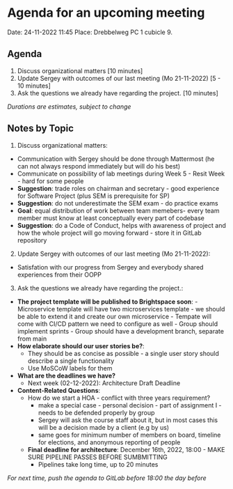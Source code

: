 # Agenda for an upcoming meeting

Date: 24-11-2022 11:45
Place: Drebbelweg PC 1 cubicle 9.

## Agenda

1. Discuss organizational matters [10 minutes]
2. Update Sergey with outcomes of our last meeting (Mo 21-11-2022) [5 - 10 minutes]
3. Ask the questions we already have regarding the project. [10 minutes]

*Durations are estimates, subject to change*

## Notes by Topic


1. Discuss organizational matters:

- Communication with Sergey should be done through Mattermost (he can not always respond immediately but will do his best)
- Communicate on possibility of lab meetings during Week 5 - Resit Week - hard for some people
- **Suggestion**: trade roles on chairman and secretary - good experience for Software Project (plus SEM is prerequisite for SP)
- **Suggestion**: do not underestimate the SEM exam - do practice exams
- **Goal**: equal distribution of work between team memebers- every team member must know at least conceptually every part of codebase 
- **Suggestion**: do a Code of Conduct, helps with awareness of project and how the whole project will go moving forward - store it in GitLab repository


2. Update Sergey with outcomes of our last meeting (Mo 21-11-2022):

- Satisfation with our progress from Sergey and everybody shared experiences from their OOPP

3. Ask the questions we already have regarding the project.:

- **The project template will be published to Brightspace soon**:
      - Microservice template will have two microservices template - we should be able to extend it and create our own microservice
      - Tempate will come with CI/CD pattern we need to configure as well 
      - Group should implement sprints
      - Group should have a development branch, separate from main 
- **How elaborate should our user stories be?**:
    - They should be as concise as possible - a single user story should describe a single functionality
    - Use MoSCoW labels for them 
- **What are the deadlines we have?**
    - Next week (02-12-2022): Architecture Draft Deadline 
- **Content-Related Questions**:
    - How do we start a HOA - conflict with three years requirement?
        - make a special case - personal decision - part of assignment I - needs to be defended properly by group
        - Sergey will ask the course staff about it, but in most cases this will be a decision made by a client (e.g by us)
        - same goes for minimum number of members on board, timeline for elections, and anonymous reporting of people
    - **Final deadline for architecture**: December 16th, 2022, 18:00 - MAKE SURE PIPELINE PASSES BEFORE SUMBMITTING 
        - Pipelines take long time, up to 20 minutes 


*For next time, push the agenda to GitLab before 18:00 the day before*




